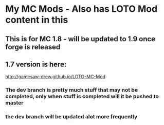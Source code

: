 # My MC Mods - Also has LOTO Mod content in this
## This is for MC 1.8 - will be updated to 1.9 once forge is released

## 1.7 version is here:
http://gamesaw-drew.github.io/LOTO-MC-Mod

### The dev branch is pretty much stuff that may not be completed, only when stuff is completed will it be pushed to master
### the dev branch will be updated alot more frequently
